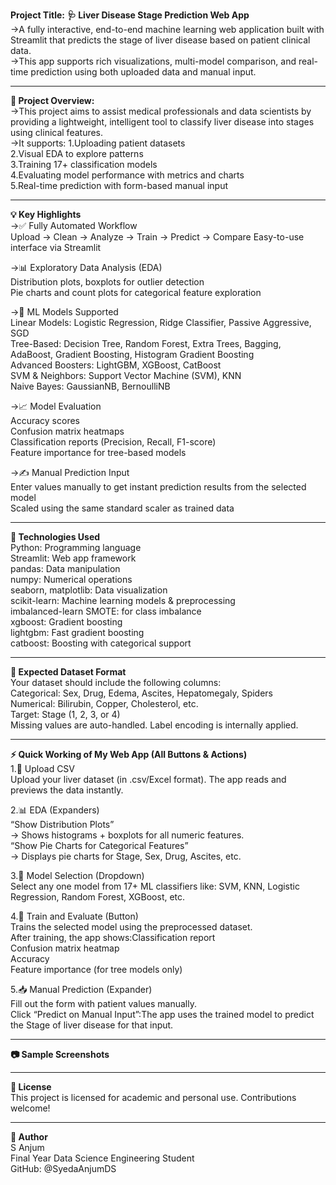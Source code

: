 **Project Title:** **🩺 Liver Disease Stage Prediction Web App**                                                                                                                                                  
->A fully interactive, end-to-end machine learning web application built with Streamlit that predicts the stage of liver disease based on patient clinical data.                                                  
->This app supports rich visualizations, multi-model comparison, and real-time prediction using both uploaded data and manual input.

---

**📖 Project Overview:**                                                                                                                                                                                          
->This project aims to assist medical professionals and data scientists by providing a lightweight, intelligent tool to classify liver disease into stages using clinical features.                                
->It supports:
              1.Uploading patient datasets                                                                                                                                                                         
              2.Visual EDA to explore patterns                                                                                                                                                                     
              3.Training 17+ classification models                                                                                                                                                                
              4.Evaluating model performance with metrics and charts                                                                                                                                              
              5.Real-time prediction with form-based manual input                                                                                                                                                  

---

**💡 Key Highlights**                                                                                                                                                                                            
->✅ Fully Automated Workflow                                                                                                                                                                                     
Upload → Clean → Analyze → Train → Predict → Compare
Easy-to-use interface via Streamlit                                                                                                                                                                                

->📊 Exploratory Data Analysis (EDA)                                                                                                                                                                              
Distribution plots, boxplots for outlier detection                                                                                                                                                                 
Pie charts and count plots for categorical feature exploration                                                                                                                                                     

->🧠 ML Models Supported                                                                                                                                                                                          
Linear Models: Logistic Regression, Ridge Classifier, Passive Aggressive, SGD                                                                                                                                      
Tree-Based: Decision Tree, Random Forest, Extra Trees, Bagging, AdaBoost, Gradient Boosting, Histogram Gradient Boosting                                                                                          
Advanced Boosters: LightGBM, XGBoost, CatBoost                                                                                                                                                                    
SVM & Neighbors: Support Vector Machine (SVM), KNN                                                                                                                                                                 
Naive Bayes: GaussianNB, BernoulliNB                                                                                                                                                                              

->📈 Model Evaluation                                                                                                                                                                                             
Accuracy scores                                                                                                                                                                                                    
Confusion matrix heatmaps                                                                                                                                                                                        
Classification reports (Precision, Recall, F1-score)                                                                                                                                                               
Feature importance for tree-based models

->✍ Manual Prediction Input                                                                                                                                                                                    
Enter values manually to get instant prediction results from the selected model                                                                                                                                    
Scaled using the same standard scaler as trained data                                                                          

---

**🧰 Technologies Used**                                                                                                                                                                                        
Python:	Programming language                                                                                                                                                                                       
Streamlit:	Web app framework                                                                                                                                                                                    
pandas:	Data manipulation                                                                                                                                                                                          
numpy:	Numerical operations                                                                                                                                                                                       
seaborn, matplotlib:	Data visualization                                                                                                                                                                           
scikit-learn:	Machine learning models & preprocessing                                                                                                                                                              
imbalanced-learn	SMOTE: for class imbalance                                                                                                                                                                       
xgboost:	Gradient boosting                                                                                                                                                                                        
lightgbm:	Fast gradient boosting                                                                                                                                                                                   
catboost:	Boosting with categorical support                                                                                                                                                                        

---

**📁 Expected Dataset Format**                                                                                                                                                                                  
Your dataset should include the following columns:                                                                                                                                                                
Categorical: Sex, Drug, Edema, Ascites, Hepatomegaly, Spiders                                                                                                  
Numerical: Bilirubin, Copper, Cholesterol, etc.                                                                                                                                                                    
Target: Stage (1, 2, 3, or 4)                                                                                                                                                                                      
Missing values are auto-handled. Label encoding is internally applied.                                                                

---

**⚡ Quick Working of My Web App (All Buttons & Actions)**                                                                                                                                                        
1.📂 Upload CSV                                                                                                                                                                                                  
     Upload your liver dataset (in .csv/Excel format).
     The app reads and previews the data instantly.                                                                                                                                                              

2.📊 EDA (Expanders)                                                                                                                                                                                              
      “Show Distribution Plots”                                                                                                                                                                                  
      → Shows histograms + boxplots for all numeric features.                                                                                                                                                      
      “Show Pie Charts for Categorical Features”                                                                                                                                                                  
      → Displays pie charts for Stage, Sex, Drug, Ascites, etc.                                                                                                                                                    

3.🤖 Model Selection (Dropdown)                                                                                                                                                                                  
     Select any one model from 17+ ML classifiers like: SVM, KNN, Logistic Regression, Random Forest, XGBoost, etc.                                                                                                

4.🧠 Train and Evaluate (Button)                                                                                                                                                                                
      Trains the selected model using the preprocessed dataset.                                                                                                                                                  
      After training, the app shows:Classification report                                                                                                                                                          
                                    Confusion matrix heatmap                                                                                                                                                       
                                    Accuracy                                                                                                                                                                       
                                    Feature importance (for tree models only)                                                                                                                                    

5.📥 Manual Prediction (Expander)                                                                                                                                                                                 
      Fill out the form with patient values manually.                                                                                                                                                            
      Click “Predict on Manual Input”:The app uses the trained model to predict the Stage of liver disease for that input.                                                                                        

---

**📷 Sample Screenshots**


---

**📜 License**                                                                                                                                                                                                    
This project is licensed for academic and personal use. Contributions welcome!

---

**👤 Author**                                                                                                                                                                                                     
S Anjum                                                                                                                                                                                                            
Final Year Data Science Engineering Student                                                                                                                                                                        
GitHub: @SyedaAnjumDS                                                                                                                                                                                              
